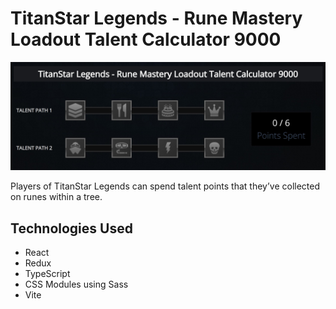 # TitanStar Legends - Rune Mastery Loadout Talent Calculator 9000

![TitanStar Legends](./src/assets/TitanStarLegends.jpg)

Players of TitanStar Legends can spend talent points that they’ve collected on runes within a tree.

## Technologies Used
- React
- Redux
- TypeScript
- CSS Modules using Sass
- Vite

